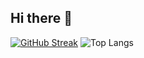 ## Hi there 👋

[![GitHub Streak](https://streak-stats.demolab.com/?user=gan-h)](https://git.io/streak-stats)
![Top Langs](https://denvercoder1-github-readme-stats.vercel.app/api/top-langs/?username=gan-h1&langs_count=8&layout=compact&theme=react&hide_border=true&bg_color=1F222E&title_color=F85D7F&icon_color=F8D866&hide=Jupyter%20Notebook,Roff)

